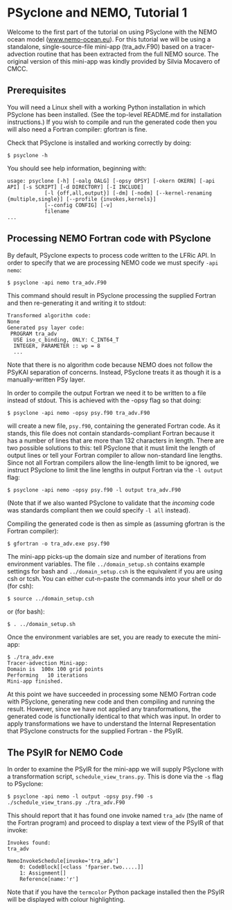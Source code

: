 # PSyclone and NEMO, Tutorial 1 #

Welcome to the first part of the tutorial on using PSyclone with the
NEMO ocean model (www.nemo-ocean.eu). For this tutorial we will be
using a standalone, single-source-file mini-app (tra_adv.F90) based on
a tracer-advection routine that has been extracted from the full NEMO
source. The original version of this mini-app was kindly provided by
Silvia Mocavero of CMCC.

## Prerequisites ##

You will need a Linux shell with a working Python installation in
which PSyclone has been installed. (See the top-level README.md for
installation instructions.) If you wish to compile and run the
generated code then you will also need a Fortran compiler: gfortran is
fine.

Check that PSyclone is installed and working correctly by doing:

    $ psyclone -h

You should see help information, beginning with:

    usage: psyclone [-h] [-oalg OALG] [-opsy OPSY] [-okern OKERN] [-api API] [-s SCRIPT] [-d DIRECTORY] [-I INCLUDE]
                [-l {off,all,output}] [-dm] [-nodm] [--kernel-renaming {multiple,single}] [--profile {invokes,kernels}]
                [--config CONFIG] [-v]
                filename
    ...

## Processing NEMO Fortran code with PSyclone ##

By default, PSyclone expects to process code written to the LFRic
API. In order to specify that we are processing NEMO code we must
specify `-api nemo`:

    $ psyclone -api nemo tra_adv.F90

This command should result in PSyclone processing the supplied Fortran
and then re-generating it and writing it to stdout:

    Transformed algorithm code:
    None
    Generated psy layer code:
     PROGRAM tra_adv
      USE iso_c_binding, ONLY: C_INT64_T
      INTEGER, PARAMETER :: wp = 8
      ...

Note that there is no algorithm code because NEMO does not follow the
PSyKAl separation of concerns. Instead, PSyclone treats it as though
it is a manually-written PSy layer.

In order to compile the output Fortran we need it to be written to
a file instead of stdout. This is achieved with the -opsy flag so
that doing:

    $ psyclone -api nemo -opsy psy.f90 tra_adv.F90

will create a new file, `psy.f90`, containing the generated Fortran
code. As it stands, this file does not contain standards-compliant
Fortran because it has a number of lines that are more than 132
characters in length. There are two possible solutions to this: tell
PSyclone that it must limit the length of output lines or tell your
Fortran compiler to allow non-standard line lengths. Since not all
Fortran compilers allow the line-length limit to be ignored, we
instruct PSyclone to limit the line lengths in output Fortran via the
`-l output` flag:

    $ psyclone -api nemo -opsy psy.f90 -l output tra_adv.F90

(Note that if we also wanted PSyclone to validate that the *incoming*
code was standards compliant then we could specify `-l all` instead).

Compiling the generated code is then as simple as (assuming gfortran is
the Fortran compiler):

    $ gfortran -o tra_adv.exe psy.f90

The mini-app picks-up the domain size and number of iterations from
environment variables. The file `../domain_setup.sh` contains example
settings for bash and `../domain_setup.csh` is the equivalent if you are
using csh or tcsh. You can either cut-n-paste the commands into your
shell or do (for csh):

    $ source ../domain_setup.csh

or (for bash):

    $ . ../domain_setup.sh

Once the environment variables are set, you are ready to execute the
mini-app:

    $ ./tra_adv.exe 
    Tracer-advection Mini-app:
    Domain is  100x 100 grid points
    Performing   10 iterations
    Mini-app finished.

At this point we have succeeded in processing some NEMO Fortran code
with PSyclone, generating new code and then compiling and running the
result. However, since we have not applied any transformations, the
generated code is functionally identical to that which was input.  In
order to apply transformations we have to understand the Internal
Representation that PSyclone constructs for the supplied Fortran - the
PSyIR.

## The PSyIR for NEMO Code ##

In order to examine the PSyIR for the mini-app we will supply PSyclone
with a transformation script, `schedule_view_trans.py`. This is done
via the `-s` flag to PSyclone:

    $ psyclone -api nemo -l output -opsy psy.f90 -s ./schedule_view_trans.py ./tra_adv.F90

This should report that it has found one invoke named `tra_adv` (the
name of the Fortran program) and proceed to display a text view of the
PSyIR of that invoke:

    Invokes found:
    tra_adv

    NemoInvokeSchedule[invoke='tra_adv']
        0: CodeBlock[[<class 'fparser.two.....]]
        1: Assignment[]
	    Reference[name:'r']

Note that if you have the `termcolor` Python package installed then
the PSyIR will be displayed with colour highlighting.